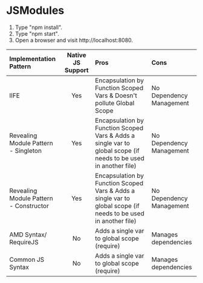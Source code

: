 # JSModules

1. Type "npm install".
3. Type "npm start".
4. Open a browser and visit http://localhost:8080.



| Implementation Pattern | Native JS Support | Pros | Cons | 
| :--- |:---:| :--- | :--- |
| IIFE  | Yes | Encapsulation by Function Scoped Vars & Doesn't pollute Global Scope | No Dependency Management|
| Revealing Module Pattern - Singleton  | Yes | Encapsulation by Function Scoped Vars & Adds a single var to global scope (if needs to be used in another file) | No Dependency Management|
| Revealing Module Pattern - Constructor  | Yes | Encapsulation by Function Scoped Vars & Adds a single var to global scope (if needs to be used in another file) | No Dependency Management|
| AMD Syntax/ RequireJS | No |  Adds a single var to global scope (require) |  Manages dependencies|
| Common JS Syntax | No |  Adds a single var to global scope (require) |  Manages dependencies|




